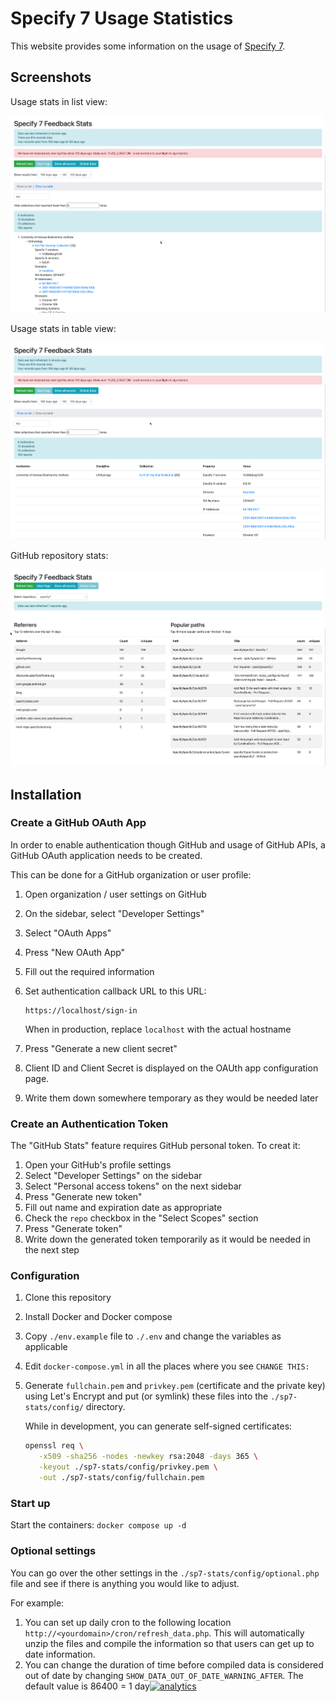 # Specify 7 Usage Statistics

This website provides some information on the usage
of [Specify 7](https://github.com/specify/specify7).

## Screenshots

Usage stats in list view:

![Usage stats in list view](./docs/img/list.png)

Usage stats in table view:

![Usage stats in table view](./docs/img/table.png)

GitHub repository stats:

![GitHub repository stats](./docs/img/github.png)

## Installation

### Create a GitHub OAuth App

In order to enable authentication though GitHub and usage of GitHub APIs, a
GitHub OAuth application needs to be created.

This can be done for a GitHub organization or user profile:

1. Open organization / user settings on GitHub
2. On the sidebar, select "Developer Settings"
3. Select "OAuth Apps"
4. Press "New OAuth App"
5. Fill out the required information
6. Set authentication callback URL to this URL:

   ```
   https://localhost/sign-in
   ```

   When in production, replace `localhost` with the actual hostname

7. Press "Generate a new client secret"
8. Client ID and Client Secret is displayed on the OAUth app configuration page.
9. Write them down somewhere temporary as they would be needed later

### Create an Authentication Token

The "GitHub Stats" feature requires GitHub personal token. To creat it:

1. Open your GitHub's profile settings
2. Select "Developer Settings" on the sidebar
3. Select "Personal access tokens" on the next sidebar
4. Press "Generate new token"
5. Fill out name and expiration date as appropriate
6. Check the `repo` checkbox in the "Select Scopes" section
7. Press "Generate token"
8. Write down the generated token temporarily as it would be needed in the next
   step

### Configuration

1. Clone this repository
2. Install Docker and Docker compose
3. Copy `./env.example` file to `./.env` and change the variables as applicable
4. Edit `docker-compose.yml` in all the places where you see `CHANGE THIS:`
5. Generate `fullchain.pem` and `privkey.pem` (certificate
   and the private key) using Let's Encrypt and put (or symlink) these files
   into the `./sp7-stats/config/` directory.

   While in development, you can generate self-signed certificates:

   ```sh
   openssl req \
      -x509 -sha256 -nodes -newkey rsa:2048 -days 365 \
      -keyout ./sp7-stats/config/privkey.pem \
      -out ./sp7-stats/config/fullchain.pem
   ```

### Start up

Start the containers: `docker compose up -d`

### Optional settings

You can go over the other settings in the `./sp7-stats/config/optional.php` file
and see if there is anything you would like to adjust.

For example:

1. You can set up daily cron to the following
   location `http://<yourdomain>/cron/refresh_data.php`. This will automatically
   unzip the files and compile the information so that users can get up to date
   information.
2. You can change the duration of time before compiled data is considered out of
   date by changing `SHOW_DATA_OUT_OF_DATE_WARNING_AFTER`. The default value is
   86400 = 1
   day[![analytics](http://www.google-analytics.com/collect?v=1&t=pageview&dl=https%3A%2F%2Fgithub.com%2Fspecify%2Fsp7-stats&uid=readme&tid=UA-169822764-2)]()
